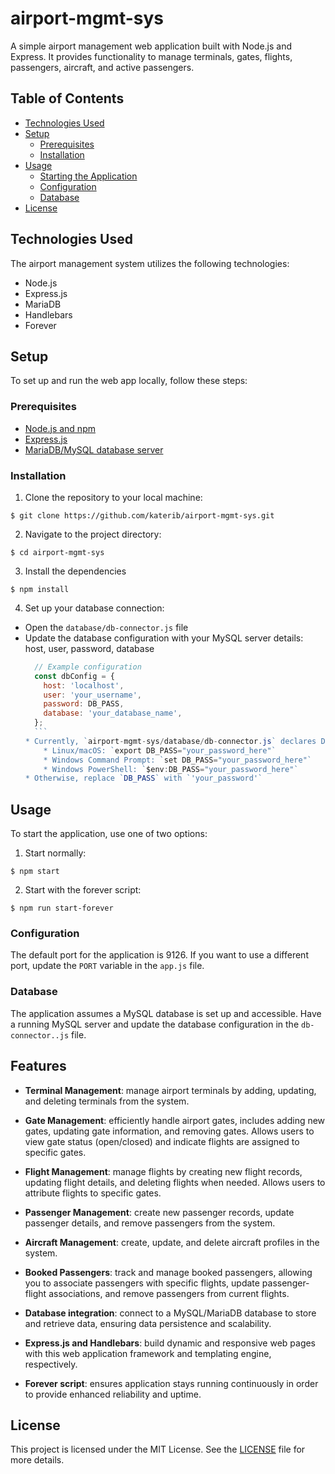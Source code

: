 # airport-mgmt-sys

A simple airport management web application built with Node.js and Express. It provides functionality to manage terminals, gates, flights, passengers, aircraft, and active passengers.

## Table of Contents

- [Technologies Used](#technologies-used)
- [Setup](#setup)
  - [Prerequisites](#prerequisites)
  - [Installation](#installation)
- [Usage](#usage)
  - [Starting the Application](#starting-the-application)
  - [Configuration](#configuration)
  - [Database](#database)
- [License](#license)

## Technologies Used

The airport management system utilizes the following technologies:

* Node.js
* Express.js
* MariaDB
* Handlebars
* Forever

## Setup

To set up and run the web app locally, follow these steps:

### Prerequisites

* [Node.js and npm](https://nodejs.org/en/docs)
* [Express.js]()
* [MariaDB/MySQL database server](https://www.mysql.com)

### Installation

1. Clone the repository to your local machine:

`$ git clone https://github.com/katerib/airport-mgmt-sys.git`

2. Navigate to the project directory:

`$ cd airport-mgmt-sys`

3. Install the dependencies

`$ npm install`

4. Set up your database connection:

* Open the `database/db-connector.js` file
* Update the database configuration with your MySQL server details: host, user, password, database
    ```javascript
      // Example configuration
      const dbConfig = {
        host: 'localhost',
        user: 'your_username',
        password: DB_PASS,
        database: 'your_database_name',
      };
      ```
    * Currently, `airport-mgmt-sys/database/db-connector.js` declares DB_PASS as an environment variable in the current shell session. To do the same, use:
        * Linux/macOS: `export DB_PASS="your_password_here"`
        * Windows Command Prompt: `set DB_PASS="your_password_here"`
        * Windows PowerShell: `$env:DB_PASS="your_password_here"`
    * Otherwise, replace `DB_PASS` with `'your_password'`

## Usage

To start the application, use one of two options:

1. Start normally:

`$ npm start`

2. Start with the forever script:

`$ npm run start-forever`

### Configuration

The default port for the application is 9126. If you want to use a different port, update the `PORT` variable in the `app.js` file.

### Database

The application assumes a MySQL database is set up and accessible. Have a running MySQL server and update the database configuration in the `db-connector..js` file.

## Features

* **Terminal Management**: manage airport terminals by adding, updating, and deleting terminals from the system.

* **Gate Management**: efficiently handle airport gates, includes adding new gates, updating gate information, and removing gates. Allows users to view gate status (open/closed) and indicate flights are assigned to specific gates.

* **Flight Management**: manage flights by creating new flight records, updating flight details, and deleting flights when needed. Allows users to attribute flights to specific gates.

* **Passenger Management**: create new passenger records, update passenger details, and remove passengers from the system. 

* **Aircraft Management**: create, update, and delete aircraft profiles in the system.

* **Booked Passengers**: track and manage booked passengers, allowing you to associate passengers with specific flights, update passenger-flight associations, and remove passengers from current flights.

* **Database integration**: connect to a MySQL/MariaDB database to store and retrieve data, ensuring data persistence and scalability.

* **Express.js and Handlebars**: build dynamic and responsive web pages with this web application framework and templating engine, respectively.

* **Forever script**: ensures application stays running continuously in order to provide enhanced reliability and uptime.

## License

This project is licensed under the MIT License. See the [LICENSE](https://github.com/katerib/airport-mgmt-sys/blob/main/LICENSE) file for more details.